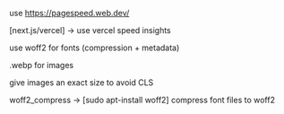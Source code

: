 use https://pagespeed.web.dev/

[next.js/vercel] -> use vercel speed insights

use woff2 for fonts (compression + metadata)

.webp for images

give images an exact size to avoid CLS

woff2_compress -> [sudo apt-install woff2] compress font files to woff2
